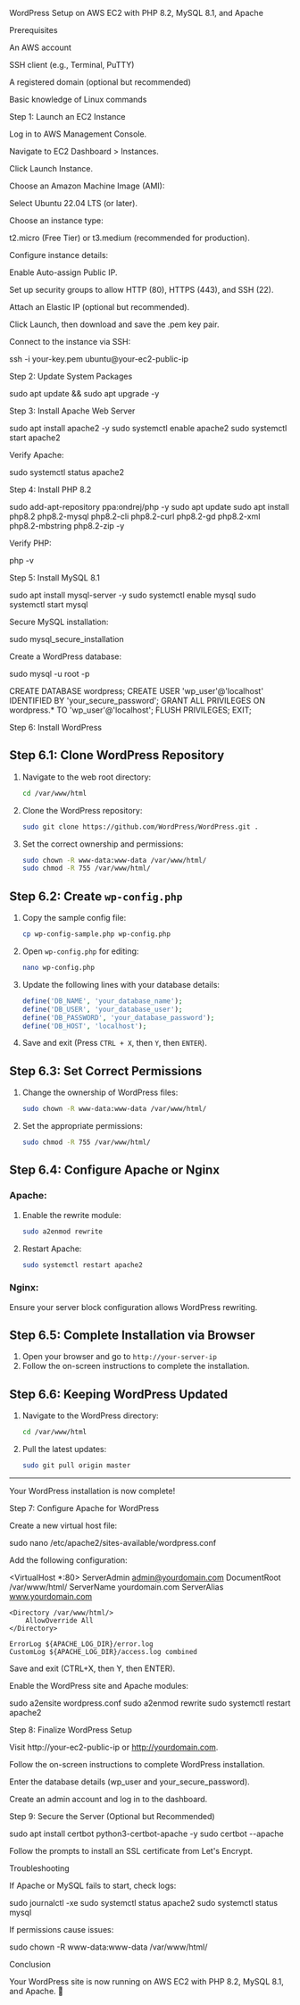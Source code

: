 WordPress Setup on AWS EC2 with PHP 8.2, MySQL 8.1, and Apache

Prerequisites

An AWS account

SSH client (e.g., Terminal, PuTTY)

A registered domain (optional but recommended)

Basic knowledge of Linux commands

Step 1: Launch an EC2 Instance

Log in to AWS Management Console.

Navigate to EC2 Dashboard > Instances.

Click Launch Instance.

Choose an Amazon Machine Image (AMI):

Select Ubuntu 22.04 LTS (or later).

Choose an instance type:

t2.micro (Free Tier) or t3.medium (recommended for production).

Configure instance details:

Enable Auto-assign Public IP.

Set up security groups to allow HTTP (80), HTTPS (443), and SSH (22).

Attach an Elastic IP (optional but recommended).

Click Launch, then download and save the .pem key pair.

Connect to the instance via SSH:

ssh -i your-key.pem ubuntu@your-ec2-public-ip

Step 2: Update System Packages

sudo apt update && sudo apt upgrade -y

Step 3: Install Apache Web Server

sudo apt install apache2 -y
sudo systemctl enable apache2
sudo systemctl start apache2

Verify Apache:

sudo systemctl status apache2

Step 4: Install PHP 8.2

sudo add-apt-repository ppa:ondrej/php -y
sudo apt update
sudo apt install php8.2 php8.2-mysql php8.2-cli php8.2-curl php8.2-gd php8.2-xml php8.2-mbstring php8.2-zip -y

Verify PHP:

php -v

Step 5: Install MySQL 8.1

sudo apt install mysql-server -y
sudo systemctl enable mysql
sudo systemctl start mysql

Secure MySQL installation:

sudo mysql_secure_installation

Create a WordPress database:

sudo mysql -u root -p

CREATE DATABASE wordpress;
CREATE USER 'wp_user'@'localhost' IDENTIFIED BY 'your_secure_password';
GRANT ALL PRIVILEGES ON wordpress.* TO 'wp_user'@'localhost';
FLUSH PRIVILEGES;
EXIT;

Step 6: Install WordPress

## Step 6.1: Clone WordPress Repository
1. Navigate to the web root directory:
   ```bash
   cd /var/www/html
   ```
2. Clone the WordPress repository:
   ```bash
   sudo git clone https://github.com/WordPress/WordPress.git .
   ```
3. Set the correct ownership and permissions:
   ```bash
   sudo chown -R www-data:www-data /var/www/html/
   sudo chmod -R 755 /var/www/html/
   ```

## Step 6.2: Create `wp-config.php`
1. Copy the sample config file:
   ```bash
   cp wp-config-sample.php wp-config.php
   ```
2. Open `wp-config.php` for editing:
   ```bash
   nano wp-config.php
   ```
3. Update the following lines with your database details:
   ```php
   define('DB_NAME', 'your_database_name');
   define('DB_USER', 'your_database_user');
   define('DB_PASSWORD', 'your_database_password');
   define('DB_HOST', 'localhost');
   ```
4. Save and exit (Press `CTRL + X`, then `Y`, then `ENTER`).

## Step 6.3: Set Correct Permissions
1. Change the ownership of WordPress files:
   ```bash
   sudo chown -R www-data:www-data /var/www/html/
   ```
2. Set the appropriate permissions:
   ```bash
   sudo chmod -R 755 /var/www/html/
   ```

## Step 6.4: Configure Apache or Nginx
### Apache:
1. Enable the rewrite module:
   ```bash
   sudo a2enmod rewrite
   ```
2. Restart Apache:
   ```bash
   sudo systemctl restart apache2
   ```

### Nginx:
Ensure your server block configuration allows WordPress rewriting.

## Step 6.5: Complete Installation via Browser
1. Open your browser and go to `http://your-server-ip`
2. Follow the on-screen instructions to complete the installation.

## Step 6.6: Keeping WordPress Updated
1. Navigate to the WordPress directory:
   ```bash
   cd /var/www/html
   ```
2. Pull the latest updates:
   ```bash
   sudo git pull origin master
   ```

---
Your WordPress installation is now complete! 

Step 7: Configure Apache for WordPress

Create a new virtual host file:

sudo nano /etc/apache2/sites-available/wordpress.conf

Add the following configuration:

<VirtualHost *:80>
    ServerAdmin admin@yourdomain.com
    DocumentRoot /var/www/html/
    ServerName yourdomain.com
    ServerAlias www.yourdomain.com

    <Directory /var/www/html/>
        AllowOverride All
    </Directory>

    ErrorLog ${APACHE_LOG_DIR}/error.log
    CustomLog ${APACHE_LOG_DIR}/access.log combined
</VirtualHost>

Save and exit (CTRL+X, then Y, then ENTER).

Enable the WordPress site and Apache modules:

sudo a2ensite wordpress.conf
sudo a2enmod rewrite
sudo systemctl restart apache2

Step 8: Finalize WordPress Setup

Visit http://your-ec2-public-ip or http://yourdomain.com.

Follow the on-screen instructions to complete WordPress installation.

Enter the database details (wp_user and your_secure_password).

Create an admin account and log in to the dashboard.

Step 9: Secure the Server (Optional but Recommended)

sudo apt install certbot python3-certbot-apache -y
sudo certbot --apache

Follow the prompts to install an SSL certificate from Let's Encrypt.

Troubleshooting

If Apache or MySQL fails to start, check logs:

sudo journalctl -xe
sudo systemctl status apache2
sudo systemctl status mysql

If permissions cause issues:

sudo chown -R www-data:www-data /var/www/html/

Conclusion

Your WordPress site is now running on AWS EC2 with PHP 8.2, MySQL 8.1, and Apache. 🎉
